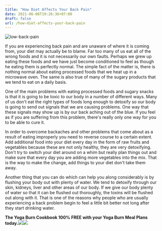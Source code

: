 ```yaml
---
title: "How Diet Affects Your Back Pain"
date: 2021-06-06T19:26:36+07:00
draft: false
url: /how-diet-affects-your-back-pain
---
```

<p><img src="/img/my-back-pain.webp" alt="low-back-pain"></p>
If you are experiencing back pain and are unaware of where it is coming from, your diet may actually be to blame.  Far too many of us eat all of the wrong foods and it is not necessarily our own faults.  Perhaps we grew up eating these foods and we have just become conditioned to feel as though he eating them is perfectly normal.  The simple fact of the matter is, there is nothing normal about eating processed foods that we heat up in a microwave oven.  The same is also true of many of the sugary products that we tend to eat on a daily basis.

One of the main problems with eating processed foods and sugary snacks is that it is going to be toxic to our body in a number of different ways.  Many of us don't eat the right types of foods long enough to detoxify so our body is going to send out signals that we are causing problems.  One way that these signals may show up is by our back aching out of the blue.  If you feel as if you are suffering from this problem, there's really only one way for you to be able to cure it.

In order to overcome backaches and other problems that come about as a result of eating improperly you need to reverse course to a certain extent.  Add additional food into your diet every day in the form of raw fruits and vegetables because these are not only healthy, they are very detoxifying.  Don't try to switch your diet around on a whim but really plan things out and make sure that every day you are adding more vegetables into the mix.  That is the way to make the change, add things to your diet don't take them away.

Another thing that you can do which can help you along considerably is by flushing your body out with plenty of water.  We tend to detoxify through our skin, kidneys, liver and other areas of our body.  If we give our body plenty of water so that it can be flushed out thoroughly, the toxins will be flushed out along with it.  That is one of the reasons why people who are usually experiencing a back problem begin to feel a little bit better not long after they start drinking water.
<br />
<p class="text-center"><strong> The Yoga Burn Cookbook 100% FREE with your Yoga Burn Meal Plans today.</strong><a href="http://araneta7.yogaburn.hop.clickbank.net/?lid=9&tid=23"><img src="https://yogaburnchallenge.com/resources/img/meal-plans-and-cookbook.png" /><img src="https://s3.amazonaws.com/yoga-burn/resources/img/guarantee.jpg"></a></p>
